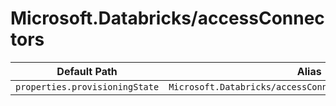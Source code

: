 # Microsoft.Databricks/accessConnectors

| Default Path | Alias |
|---|---|
| `properties.provisioningState` | `Microsoft.Databricks/accessConnectors/provisioningState` |

